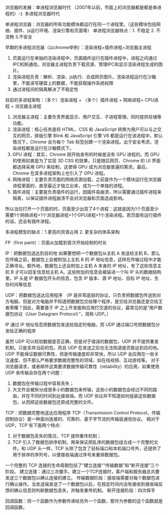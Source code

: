 <!-- chrome架构：仅仅打开了一个页面，为什么有四个进程 -->

浏览器的发展：单进程浏览器时代 （2007年以前，市面上的浏览器都是都是单进程的）-》多进程浏览器时代

单进程浏览器：浏览器的所有功能模块都运行在同一个进程里。（这些模块包括网络、插件、js运行环境、渲染引擎和页面等）
单进程浏览器特点：1. 不稳定 2. 不流畅 3.不安全

早期的多进程浏览器（以chrome举例）：渲染进程+插件进程+浏览器主进程
1. 页面运行在单独的渲染进程中，页面插件运行在插件进程中，进程之间通过IPC机制通信。浏览器主进程负责下载资源、管理IPC和显示渲染进程生成的图片。
2. 渲染进程负责：解析、渲染、js执行、合成网页图片。渲染进程运行在沙箱里，不能读写硬盘上的数据，不能获取操作系统权限
3. 通过进程间的隔离解决了不稳定性

目前的多进程架构：（多个）渲染进程 + （多个）插件进程 + 网络进程+ CPU进程 + 浏览器主进程
1. 浏览器主进程：主要负责界面显示、用户交互、子进程管理，同时提供存储等功能。
2. 渲染进程：核心任务是将 HTML、CSS 和 JavaScript 转换为用户可以与之交互的网页，排版引擎 Blink 和 JavaScript 引擎 V8 都是运行在该进程中，默认情况下，Chrome 会为每个 Tab 标签创建一个渲染进程。出于安全考虑，渲染进程都是运行在沙箱模式下。
3. GPU 进程：其实，Chrome 刚开始发布的时候是没有 GPU 进程的。而 GPU 的使用初衷是为了实现 3D CSS 的效果，只是随后网页、Chrome 的 UI 界面都选择采用 GPU 来绘制，这使得 GPU 成为浏览器普遍的需求。最后，Chrome 在其多进程架构上也引入了 GPU 进程。
4. 网络进程：主要负责页面的网络资源加载，之前是作为一个模块运行在浏览器进程里面的，直至最近才独立出来，成为一个单独的进程。
5. 插件进程：主要是负责插件的运行，因插件易崩溃，所以需要通过插件进程来隔离，以保证插件进程崩溃不会对浏览器和页面造成影响。

所以当仅打开一个页面的时，页面至少出现了4个进程：这就是因为1个页面至少需要1个网络进程+1个浏览器进程+1个GPU进程+1个渲染进程。若页面有运行插件的话，还会有插件进程。

多进程模型的缺点：1.更高的资源占用 2. 更复杂的体系架构

<!-- TCP协议：如何保证页面文件能被完整送达浏览器 -->
FP（first paint）：页面从加载到首次开始绘制的时长

IP：把数据包送达到目的地
如果要想把一个数据包从主机 A 发送给主机 B，那么在传输之前，数据包上会被附加上主机 B 的 IP 地址信息，这样在传输过程中才能正确寻址。额外地，数据包上还会附加上主机 A 本身的 IP 地址，有了这些信息主机 B 才可以回复信息给主机 A。这些附加的信息会被装进一个叫 IP 头的数据结构里。IP 头是 IP 数据包开头的信息，包含 IP 版本、源 IP 地址、目标 IP 地址、生存时间等信息

UDP：把数据包送达应用程序
（IP 是非常底层的协议，只负责把数据包传送到对方电脑，但是对方电脑并不知道把数据包交给哪个程序，是交给浏览器还是交给王者荣耀？因此，需要基于 IP 之上开发能和应用打交道的协议，最常见的是“用户数据包协议（User Datagram Protocol）”，简称 UDP。）

IP 通过 IP 地址信息把数据包发送给指定的电脑，而 UDP 通过端口号把数据包分发给正确的程序

虽然 UDP 可以校验数据是否正确，但是对于错误的数据包，UDP 并不提供重发机制，只是丢弃当前的包，而且 UDP 在发送之后也无法知道是否能达到目的地。
UDP 不能保证数据可靠性，但是传输速度却非常快，所以 UDP 会应用在一些关注速度、但不那么严格要求数据完整性的领域，如在线视频、互动游戏等。
对于浏览器请求，或者邮件这类要求数据传输可靠性（reliability）的应用，如果使用 UDP 来传输会存在两个问题：
1. 数据包在传输过程中容易丢失；
2. 大文件会被拆分成很多小的数据包来传输，这些小的数据包会经过不同的路由，并在不同的时间到达接收端，而 UDP 协议并不知道如何组装这些数据包，从而把这些数据包还原成完整的文件。

TCP：把数据完整地送达应用程序
TCP（Transmission Control Protocol，传输控制协议）是一种面向连接的、可靠的、基于字节流的传输层通信协议。
相对于 UDP，TCP 有下面两个特点:
1. 对于数据包丢失的情况，TCP 提供重传机制；
2. TCP 引入了数据包排序机制，用来保证把乱序的数据包组合成一个完整的文件。和 UDP 头一样，TCP 头除了包含了目标端口和本机端口号外，还提供了用于排序的序列号，以便接收端通过序号来重排数据包。

一个完整的 TCP 连接的生命周期包括了“建立连接”“传输数据”和“断开连接”三个阶段。
建立连接：通过三次握手。建立一个TCP连接时，客户端和服务器总共要发送三个数据包以确认连接的建立。
传输数据阶段：接收端需要对每个数据包进行确认操作。当发送端发送了一个数据包以后，在规定时间内没有接收到接收端反馈的确认信息则判断数据包丢失，并触发重传机制。
断开连接阶段：四次挥手








回调函数：将一个函数作为参数传递给另外一个函数，那作为参数的这个函数就是回调函数。
